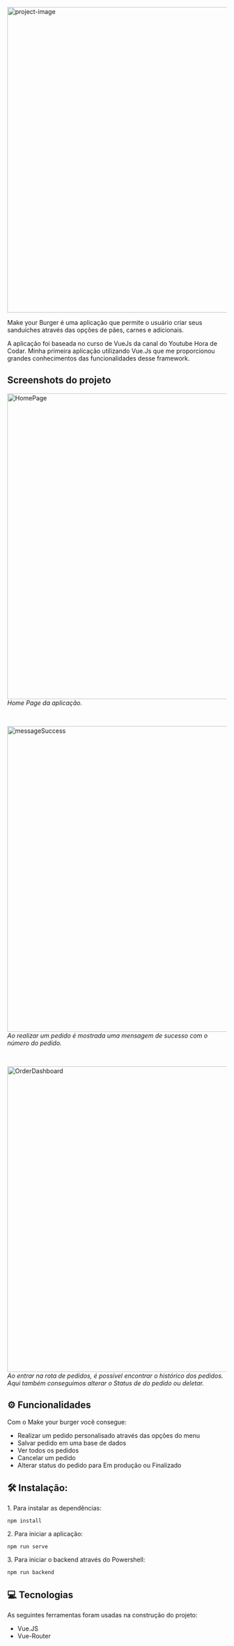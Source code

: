 <p align="left"><img src="https://i.ibb.co/ww4BQFN/makeyourburgerbanner.png" alt="project-image" width="700"></p>

<p id="description">Make your Burger é uma aplicação que permite o usuário criar seus sanduíches através das opções de pães, carnes e adicionais.</p>

<p id="description">A aplicação foi baseada no curso de VueJs da canal do Youtube Hora de Codar. Minha primeira aplicação utilizando Vue.Js que me proporcionou grandes conhecimentos das funcionalidades desse framework.</p>

<h2>Screenshots do projeto</h2>

<p align="left">
    <img src="https://user-images.githubusercontent.com/100536547/174497251-66a6f987-33ef-4c5e-88cd-4f1494b916d9.png" alt="HomePage" width="700"><br>
    <i>Home Page da aplicação.</i>
</p><br>
<p align="left">
    <img src="https://user-images.githubusercontent.com/100536547/174497256-fabea245-5d08-4470-8085-89d6b1f1da38.png" alt="messageSuccess" width="700"><br>
    <i>Ao realizar um pedido é mostrada uma mensagem de sucesso com o número do pedido. </i>
</p><br>
<p align="left">
    <img src="https://user-images.githubusercontent.com/100536547/174497257-7eaf011e-4785-44bc-96fa-a4d6482bec68.png" alt="OrderDashboard" width="700"><br>
    <i>Ao entrar na rota de pedidos, é possível encontrar o histórico dos pedidos. Aqui também conseguimos alterar o Status de do pedido ou deletar.</i>
</p>
  
  
<h2>⚙️ Funcionalidades</h2>

Com o Make your burger você consegue:

*   Realizar um pedido personalisado através das opções do menu
*   Salvar pedido em uma base de dados
*   Ver todos os pedidos
*   Cancelar um pedido
*   Alterar status do pedido para Em produção ou Finalizado

<h2>🛠 Instalação:</h2>

<p>1. Para instalar as dependências:</p>

```
npm install
```

<p>2. Para iniciar a aplicação:</p>

```
npm run serve
```

<p>3. Para iniciar o backend através do Powershell:</p>

```
npm run backend
```

  
  
<h2>💻 Tecnologias</h2>

As seguintes ferramentas foram usadas na construção do projeto:

*   Vue.JS
*   Vue-Router
